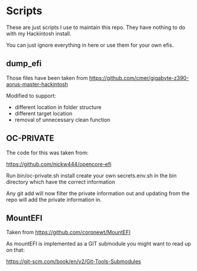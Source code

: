 # Scripts

These are just scripts I use to maintain this repo. They have nothing to do with my Hackintosh install.

You can just ignore everything in here or use them for your own efis.

## dump_efi

Those files have been taken from https://github.com/cmer/gigabyte-z390-aorus-master-hackintosh

Modified to support:

- different location in folder structure
- different target location
- removal of unnecessary clean function

## OC-PRIVATE

The code for this was taken from:

https://github.com/nickw444/opencore-efi

Run bin/oc-private.sh install 
create your own secrets.env.sh in the bin directory which have the correct information

Any git add will now filter the private information out and updating from the repo will add the private information in.

## MountEFI

Taken from https://github.com/corpnewt/MountEFI

As mountEFI is implemented as a GIT submodule you might want to read up on that:

https://git-scm.com/book/en/v2/Git-Tools-Submodules

